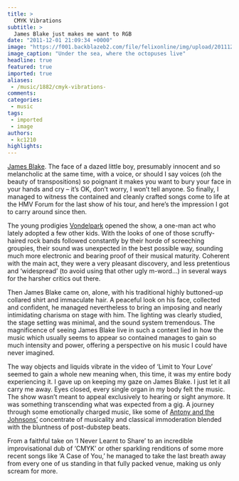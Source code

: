 ```yaml
---
title: >
  CMYK Vibrations
subtitle: >
  James Blake just makes me want to RGB
date: "2011-12-01 21:09:34 +0000"
image: "https://f001.backblazeb2.com/file/felixonline/img/upload/201112012108-pk1811-james-blake-live.jpg"
image_caption: "Under the sea, where the octopuses live"
headline: true
featured: true
imported: true
aliases:
 - /music/1882/cmyk-vibrations-
comments:
categories:
 - music
tags:
 - imported
 - image
authors:
 - kc1210
highlights:
---
```


[James Blake](http://jamesblakemusic.com/). The face of a dazed little boy, presumably innocent and so melancholic at the same time, with a voice, or should I say voices (oh the beauty of transpositions) so poignant it makes you want to bury your face in your hands and cry – it’s OK, don’t worry, I won’t tell anyone. So finally, I managed to witness the contained and cleanly crafted songs come to life at the HMV Forum for the last show of his tour, and here’s the impression I got to carry around since then.

The young prodigies [Vondelpark](http://www.vndlprk.co.uk/) opened the show, a one-man act who lately adopted a few other kids. With the looks of one of those scruffy-haired rock bands followed constantly by their horde of screeching groupies, their sound was unexpected in the best possible way, sounding much more electronic and bearing proof of their musical maturity. Coherent with the main act, they were a very pleasant discovery, and less pretentious and ‘widespread’ (to avoid using that other ugly m-word…) in several ways for the harsher critics out there.

Then James Blake came on, alone, with his traditional highly buttoned-up collared shirt and immaculate hair. A peaceful look on his face, collected and confident, he managed nevertheless to bring an imposing and nearly intimidating charisma on stage with him. The lighting was clearly studied, the stage setting was minimal, and the sound system tremendous. The magnificence of seeing James Blake live in such a context lied in how the music which usually seems to appear so contained manages to gain so much intensity and power, offering a perspective on his music I could have never imagined.

The way objects and liquids vibrate in the video of ‘Limit to Your Love’ seemed to gain a whole new meaning when, this time, it was my entire body experiencing it. I gave up on keeping my gaze on James Blake. I just let it all carry me away. Eyes closed, every single organ in my body felt the music. The show wasn’t meant to appeal exclusively to hearing or sight anymore. It was something transcending what was expected from a gig. A journey through some emotionally charged music, like some of [Antony and the Johnsons’](http://antonyandthejohnsons.com/) concentrate of musicality and classical immoderation blended with the bluntness of post-dubstep beats.

From a faithful take on ‘I Never Learnt to Share’ to an incredible improvisational dub of ‘CMYK’ or other sparkling renditions of some more recent songs like ‘A Case of You,’ he managed to take the last breath away from every one of us standing in that fully packed venue, making us only scream for more.
